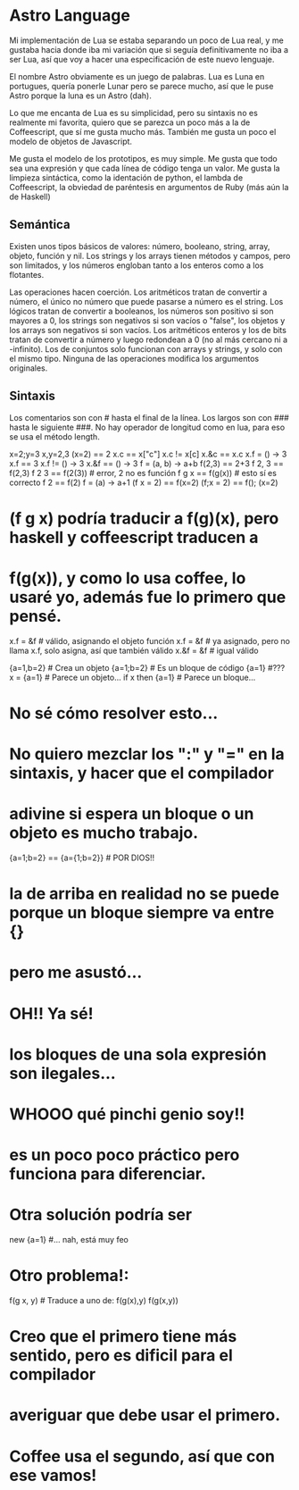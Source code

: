 # Astro Language

Mi implementación de Lua se estaba separando un poco de Lua real, y me gustaba
hacia donde iba mi variación que si seguía definitivamente no iba a ser Lua,
así que voy a hacer una especificación de este nuevo lenguaje.

El nombre Astro obviamente es un juego de palabras. Lua es Luna en portugues,
quería ponerle Lunar pero se parece mucho, así que le puse Astro porque la luna
es un Astro (dah).

Lo que me encanta de Lua es su simplicidad, pero su sintaxis no es realmente mi
favorita, quiero que se parezca un poco más a la de Coffeescript, que sí me
gusta mucho más. También me gusta un poco el modelo de objetos de Javascript.

Me gusta el modelo de los prototipos, es muy simple. Me gusta que todo sea una
expresión y que cada línea de código tenga un valor. Me gusta la limpieza
sintáctica, como la identación de python, el lambda de Coffeescript, la
obviedad de paréntesis en argumentos de Ruby (más aún la de Haskell)

## Semántica

Existen unos tipos básicos de valores: número, booleano, string, array, objeto,
función y nil. Los strings y los arrays tienen métodos y campos, pero son
limitados, y los números engloban tanto a los enteros como a los flotantes.

Las operaciones hacen coerción. Los aritméticos tratan de convertir a número,
el único no número que puede pasarse a número es el string. Los lógicos tratan
de convertir a booleanos, los números son positivo si son mayores a 0, los
strings son negativos si son vacíos o "false", los objetos y los arrays son
negativos si son vacíos. Los aritméticos enteros y los de bits tratan de
convertir a número y luego redondean a 0 (no al más cercano ni a -infinito).
Los de conjuntos solo funcionan con arrays y strings, y solo con el mismo tipo.
Ninguna de las operaciones modifica los argumentos originales.

## Sintaxis

Los comentarios son con # hasta el final de la línea. Los largos son con ###
hasta le siguiente ###. No hay operador de longitud como en lua, para eso se
usa el método length.

x=2;y=3
x,y=2,3
(x=2) == 2
x.c == x["c"]
x.c != x[c]
x.&c == x.c
x.f = () -> 3
x.f == 3
x.f != () -> 3
x.&f == () -> 3
f = (a, b) -> a+b
f(2,3) == 2+3
f 2, 3 == f(2,3)
f 2 3 == f(2(3)) # error, 2 no es función
f g x == f(g(x)) # esto sí es correcto
f 2 == f(2)
f = (a) -> a+1
(f x = 2) == f(x=2)
(f;x = 2) == f(); (x=2)
  # (f g x) podría traducir a f(g)(x), pero haskell y coffeescript traducen a
  # f(g(x)), y como lo usa coffee, lo usaré yo, además fue lo primero que pensé.

x.f = &f # válido, asignando el objeto función
x.f = &f # ya asignado, pero no llama x.f, solo asigna, así que también válido
x.&f = &f # igual válido

{a=1,b=2} # Crea un objeto
{a=1;b=2} # Es un bloque de código
{a=1} #???
x = {a=1}       # Parece un objeto...
if x then {a=1} # Parece un bloque...
  # No sé cómo resolver esto...
  # No quiero mezclar los ":" y "=" en la sintaxis, y hacer que el compilador
  # adivine si espera un bloque o un objeto es mucho trabajo.
{a=1;b=2} == {a={1;b=2}} # POR DIOS!!
  # la de arriba en realidad no se puede porque un bloque siempre va entre {}
  # pero me asustó...
  # OH!! Ya sé!
  # los bloques de una sola expresión son ilegales...
  # WHOOO qué pinchi genio soy!!
  # es un poco poco práctico pero funciona para diferenciar.

  # Otra solución podría ser
new {a=1} #... nah, está muy feo

  # Otro problema!:
f(g x, y) # Traduce a uno de:
f(g(x),y)
f(g(x,y))
  # Creo que el primero tiene más sentido, pero es dificil para el compilador
  # averiguar que debe usar el primero.
  # Coffee usa el segundo, así que con ese vamos!


